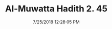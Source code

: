 ---
title        : "Al-Muwatta Hadith 2. 45"
date         : 7/25/2018 12:28:05 PM
draft        : false
type         : "hadith"
layout       : "hadith"
BookCode     : "AMH"
VolumeNumber : "2"
HadithNumber : "45"
categories  :  ["Purity - Wiping over Leather Socks"]
---